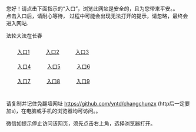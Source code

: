 您好！请点击下面指示的“入口”，浏览此网站是安全的，且为您带来平安。。 <br/>
点击入口后，请耐心等待， 过程中可能会出现无法打开的提示，请忽略，最终会进入网站. </br>

法轮大法在长春<br/>
<div style="padding:10px"><a style="margin:20px" target="_blank" href="https://d3pmyf2sego8dn.cloudfront.net/2Qpsp?otwamr" id="ccLink1" rel="nofollow">入口1</a> <a target="_blank" style="margin:20px" href="https://d3h786hyc3v8p5.cloudfront.net/2Qpsp?tgmfvdk" id="ccLink2" rel="nofollow">入口2</a> <a style="margin:20px" target="_blank" href="https://dhsibcf75xrj6.cloudfront.net/2Qpsp?xbqueenq" id="ccLink3" rel="nofollow">入口3</a></div>

<div style="padding:10px" ><a style="margin:20px" target="_blank" href="https://d3pmyf2sego8dn.cloudfront.net/2Qpsp?otwamr" id="ccLink4" rel="nofollow">入口4</a> <a style="margin:20px" href="https://d3h786hyc3v8p5.cloudfront.net/2Qpsp?tgmfvdk" target="_blank" id="ccLink5" rel="nofollow">入口5</a> <a style="margin:20px" href="https://dhsibcf75xrj6.cloudfront.net/2Qpsp?xbqueenq" target="_blank" id="ccLink6" rel="nofollow">入口6</a></div>

<div style="padding:10px"><a style="margin:20px" target="_blank" href="https://d3pmyf2sego8dn.cloudfront.net/2Qpsp?otwamr" id="ccLink7" rel="nofollow">入口7</a> <a style="margin:20px" href="https://d3h786hyc3v8p5.cloudfront.net/2Qpsp?tgmfvdk" target="_blank" id="ccLink8" rel="nofollow">入口8</a> <a style="margin:20px" target="_blank" href="https://dhsibcf75xrj6.cloudfront.net/2Qpsp?xbqueenq" id="ccLink9" rel="nofollow">入口9</a></div>

<br/>



请复制并记住免翻墙网址 https://github.com/yntd/changchunzx (http后一定要加s)，在电脑或手机的浏览器均可访问。。<br/>

微信如提示停止访问该网页，须先点击右上角，选择浏览器打开。
